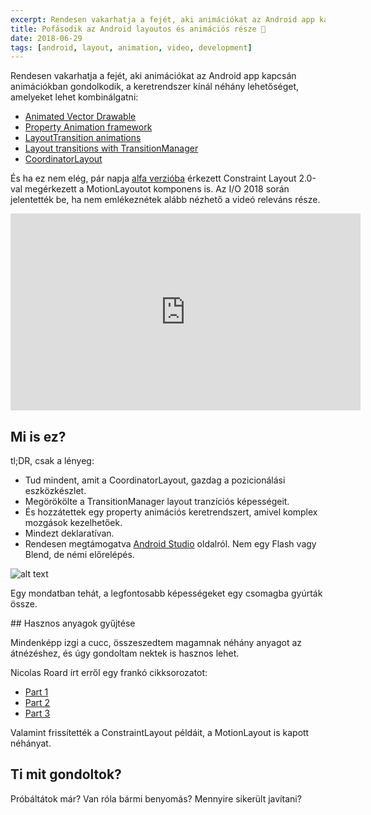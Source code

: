 ```yaml
---
excerpt: Rendesen vakarhatja a fejét, aki animációkat az Android app kapcsán animációkban gondolkodik, de az új MotionLayout sokat javíthat a helyzeten.
title: Pofásodik az Android layoutos és animációs része 👀
date: 2018-06-29
tags: [android, layout, animation, video, development]
---
```


Rendesen vakarhatja a fejét, aki animációkat az Android app kapcsán animációkban gondolkodik, a keretrendszer kínál néhány lehetőséget, amelyeket lehet kombinálgatni:
- [Animated Vector Drawable](http://bit.ly/android-adg)
- [Property Animation framework](http://bit.ly/android-prop-anim)
- [LayoutTransition animations](http://bit.ly/android-layout-trans)
- [Layout transitions with TransitionManager](http://bit.ly/android-anim-layout-trans)
- [CoordinatorLayout](http://bit.ly/android-coord-layout)

És ha ez nem elég, pár napja [alfa verzióba](http://bit.ly/android-cs2-alpha) érkezett Constraint Layout 2.0-val megérkezett a MotionLayoutot komponens is. Az I/O 2018 során jelentették be, ha nem emlékeznétek alább nézhető a videó releváns része.

<iframe width="560" height="315" src="https://www.youtube.com/embed/ytZteMo4ETk?start=1751" frameborder="0" allow="autoplay; encrypted-media" allowfullscreen></iframe>

## Mi is ez?

tl;DR, csak a lényeg:
- Tud mindent, amit a CoordinatorLayout, gazdag a pozicionálási eszközkészlet.
- Megörökölte a TransitionManager layout tranzíciós képességeit.
- És hozzátettek egy property animációs keretrendszert, amivel komplex mozgások kezelhetőek.
- Mindezt deklaratívan.
- Rendesen megtámogatva [Android Studio](http://bit.ly/as-3-2-beta2) oldalról. Nem egy Flash vagy Blend, de némi előrelépés.

![alt text](https://appcraft.hu/assets/img/android-studio-prop-anim.gif)

Egy mondatban tehát, a legfontosabb képességeket egy csomagba gyúrták össze.

## Hasznos anyagok gyűjtése

Mindenképp izgi a cucc, összeszedtem magamnak néhány anyagot az átnézéshez, és úgy gondoltam nektek is hasznos lehet.

Nicolas Roard írt erről egy frankó cikksorozatot:
- [Part 1](http://bit.ly/android-motion-layout-p1)
- [Part 2](http://bit.ly/android-motion-layout-p2)
- [Part 3](http://bit.ly/android-motion-layout-p3)

Valamint frissítették a ConstraintLayout példáit, a MotionLayout is kapott néhányat.

## Ti mit gondoltok?
Próbáltátok már? Van róla bármi benyomás? Mennyire sikerült javítani?